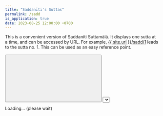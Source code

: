 ```yaml
---
title: "Saddanīti's Suttas"
permalink: /sadd
is_application: true
date: 2023-08-25 12:00:00 +0700
---
```


This is a convenient version of Saddanīti Suttamālā. It displays one sutta at a time, and can be accessed by URL. For example, [{{ site.url }}/sadd/1](/sadd/1) leads to the sutta no. 1. This can be used as an easy reference point.

<div id="toolbar" style="padding-bottom:10px;padding-top:3px;z-index:10;">
<span class="toolbarbg">
<button onClick="bcUtil.toggleToolBar(saddSingle);"><svg class="icon"><use xlink:href="/assets/fontawesome/custom.svg#window-maximize"></use></svg></button>
<select id="suttaselector" title="Sutta number to go" onChange="saddSingle.goSutta();"></select>
</span>
</div>
<div id="textdisplay" class="textdisplay">Loading... (please wait)</div>
<script src="/assets/js/saddsingle.js"></script>
<script src="/assets/js/pako_inflate.min.js"></script>
<script>
saddSingle.util = bcUtil;
saddSingle.loadText();
</script>

